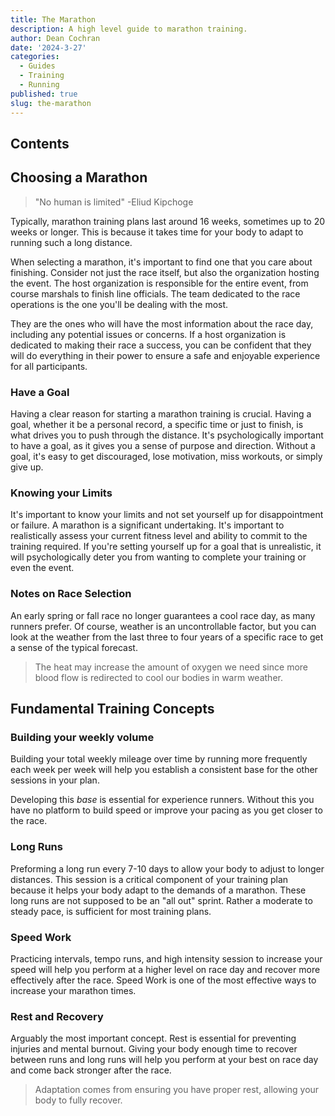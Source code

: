 ```yaml
---
title: The Marathon
description: A high level guide to marathon training.
author: Dean Cochran
date: '2024-3-27'
categories:
  - Guides
  - Training
  - Running
published: true
slug: the-marathon
---
```


## Contents

## Choosing a Marathon


> "No human is limited" -Eliud Kipchoge

Typically, marathon training plans last around 16 weeks, sometimes up to 20 weeks or longer. This is because it takes time for your body to adapt to running such a long distance.


When selecting a marathon, it's important to find one that you care about finishing. Consider not just the race itself, but also the organization hosting the event. The host organization is responsible for the entire event, from course marshals to finish line officials. The team dedicated to the race operations is the one you'll be dealing with the most.

They are the ones who will have the most information about the race day, including any potential issues or concerns. If a host organization is dedicated to making their race a success, you can be confident that they will do everything in their power to ensure a safe and enjoyable experience for all participants.

### Have a Goal

Having a clear reason for starting a marathon training is crucial. Having a goal, whether it be a personal record, a specific time or just to finish, is what drives you to push through the distance. It's psychologically important to have a goal, as it gives you a sense of purpose and direction. Without a goal, it's easy to get discouraged, lose motivation, miss workouts, or simply give up.

### Knowing your Limits

It's important to know your limits and not set yourself up for disappointment or failure. A marathon is a significant undertaking. It's important to realistically assess your current fitness level and ability to commit to the training required. If you're setting yourself up for a goal that is unrealistic, it will psychologically deter you from wanting to complete your training or even the event.

### Notes on Race Selection

An early spring or fall race no longer guarantees a cool race day, as many runners prefer. Of course, weather is an uncontrollable factor, but you can look at the weather from the last three to four years of a specific race to get a sense of the typical forecast.

> The heat may increase the amount of oxygen we need since more blood flow is redirected to cool our bodies in warm weather.

## Fundamental Training Concepts

### Building your weekly volume

Building your total weekly mileage over time by running more frequently each week per week will help you establish a consistent base for the other sessions in your plan.

Developing this _base_ is essential for experience runners. Without this you have no platform to build speed or improve your pacing as you get closer to the race.

### Long Runs

Preforming a long run every 7-10 days to allow your body to adjust to longer distances. This session is a critical component of your training plan because it helps your body adapt to the demands of a marathon. These long runs are not supposed to be an "all out" sprint. Rather a moderate to steady pace, is sufficient for most training plans.

### Speed Work

Practicing intervals, tempo runs, and high intensity session to increase your speed will help you perform at a higher level on race day and recover more effectively after the race. Speed Work is one of the most effective ways to increase your marathon times.

### Rest and Recovery

Arguably the most important concept. Rest is essential for preventing injuries and mental burnout. Giving your body enough time to recover between runs and long runs will help you perform at your best on race day and come back stronger after the race.

> Adaptation comes from ensuring you have proper rest, allowing your body to fully recover.

